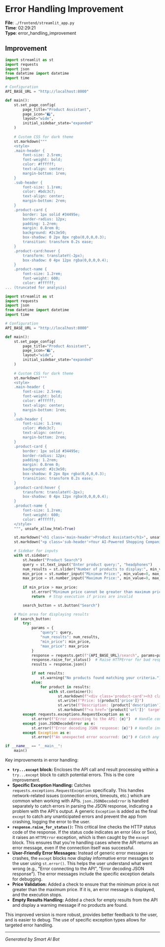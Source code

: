 # Error Handling Improvement

**File**: `./frontend/streamlit_app.py`  
**Time**: 02:29:21  
**Type**: error_handling_improvement

## Improvement

```python
import streamlit as st
import requests
import json
from datetime import datetime
import time

# Configuration
API_BASE_URL = "http://localhost:8000"

def main():
    st.set_page_config(
        page_title="Product Assistant",
        page_icon="🛍️",
        layout="wide",
        initial_sidebar_state="expanded"
    )
    
    # Custom CSS for dark theme
    st.markdown("""
    <style>
    .main-header {
        font-size: 2.5rem;
        font-weight: bold;
        color: #ffffff;
        text-align: center;
        margin-bottom: 1rem;
    }
    .sub-header {
        font-size: 1.1rem;
        color: #bdc3c7;
        text-align: center;
        margin-bottom: 2rem;
    }
    .product-card {
        border: 1px solid #34495e;
        border-radius: 12px;
        padding: 1.2rem;
        margin: 0.8rem 0;
        background: #2c3e50;
        box-shadow: 0 2px 8px rgba(0,0,0,0.3);
        transition: transform 0.2s ease;
    }
    .product-card:hover {
        transform: translateY(-2px);
        box-shadow: 0 4px 12px rgba(0,0,0,0.4);
    }
    .product-name {
        font-size: 1.2rem;
        font-weight: 600;
        color: #ffffff;
... (truncated for analysis)
```

```python
import streamlit as st
import requests
import json
from datetime import datetime
import time

# Configuration
API_BASE_URL = "http://localhost:8000"

def main():
    st.set_page_config(
        page_title="Product Assistant",
        page_icon="🛍️",
        layout="wide",
        initial_sidebar_state="expanded"
    )
    
    # Custom CSS for dark theme
    st.markdown("""
    <style>
    .main-header {
        font-size: 2.5rem;
        font-weight: bold;
        color: #ffffff;
        text-align: center;
        margin-bottom: 1rem;
    }
    .sub-header {
        font-size: 1.1rem;
        color: #bdc3c7;
        text-align: center;
        margin-bottom: 2rem;
    }
    .product-card {
        border: 1px solid #34495e;
        border-radius: 12px;
        padding: 1.2rem;
        margin: 0.8rem 0;
        background: #2c3e50;
        box-shadow: 0 2px 8px rgba(0,0,0,0.3);
        transition: transform 0.2s ease;
    }
    .product-card:hover {
        transform: translateY(-2px);
        box-shadow: 0 4px 12px rgba(0,0,0,0.4);
    }
    .product-name {
        font-size: 1.2rem;
        font-weight: 600;
        color: #ffffff;
    </style>
    """, unsafe_allow_html=True)

    st.markdown("<h1 class='main-header'>Product Assistant</h1>", unsafe_allow_html=True)
    st.markdown("<p class='sub-header'>Your AI-Powered Shopping Companion</p>", unsafe_allow_html=True)

    # Sidebar for inputs
    with st.sidebar:
        st.header("Product Search")
        query = st.text_input("Enter product query:", "headphones")
        num_results = st.slider("Number of products to display:", min_value=1, max_value=10, value=3)
        min_price = st.number_input("Minimum Price:", min_value=0, max_value=1000, value=0)
        max_price = st.number_input("Maximum Price:", min_value=0, max_value=2000, value=500)
        
        if min_price > max_price:
            st.error("Minimum price cannot be greater than maximum price.")
            return  # Stop execution if prices are invalid

        search_button = st.button("Search")

    # Main area for displaying results
    if search_button:
        try:
            params = {
                "query": query,
                "num_results": num_results,
                "min_price": min_price,
                "max_price": max_price
            }
            response = requests.get(f"{API_BASE_URL}/search", params=params)
            response.raise_for_status()  # Raise HTTPError for bad responses (4xx or 5xx)
            results = response.json()

            if not results:
                st.warning("No products found matching your criteria.")
            else:
                for product in results:
                    with st.container():
                        st.markdown(f"<div class='product-card'><h3 class='product-name'>{product['name']}</h3>", unsafe_allow_html=True)
                        st.write(f"Price: ${product['price']}")
                        st.write(f"Description: {product['description']}")
                        st.markdown(f"<a href='{product['url']}' target='_blank'>View Product</a></div>", unsafe_allow_html=True)
        except requests.exceptions.RequestException as e:
            st.error(f"Error connecting to the API: {e}")  # Handle connection errors, timeouts, etc.
        except json.JSONDecodeError as e:
            st.error(f"Error decoding JSON response: {e}") # Handle invalid JSON
        except Exception as e:
            st.error(f"An unexpected error occurred: {e}") # Catch any other errors

if __name__ == "__main__":
    main()
```

Key improvements in error handling:

* **`try...except` block:** Encloses the API call and result processing within a `try...except` block to catch potential errors.  This is the core improvement.
* **Specific Exception Handling:** Catches `requests.exceptions.RequestException` specifically. This handles network-related issues (connection errors, timeouts, etc.) which are common when working with APIs. `json.JSONDecodeError` is handled separately to catch errors in parsing the JSON response, indicating a problem with the API's output. A generic `Exception` is added as the final `except` to catch any unanticipated errors and prevent the app from crashing, logging the error to the user.
* **`response.raise_for_status()`:**  This critical line checks the HTTP status code of the response. If the status code indicates an error (4xx or 5xx), it raises an `HTTPError` exception, which is then caught by the `except` block.  This ensures that you're handling cases where the API returns an error message, even if the connection itself was successful.
* **User-Friendly Error Messages:**  Instead of generic error messages or crashes, the `except` blocks now display informative error messages to the user using `st.error()`. This helps the user understand what went wrong (e.g., "Error connecting to the API", "Error decoding JSON response").  The error messages include the specific exception details for debugging.
* **Price Validation:** Added a check to ensure that the minimum price is not greater than the maximum price. If it is, an error message is displayed, and the execution stops.
* **Empty Results Handling:** Added a check for empty results from the API and display a warning message if no products are found.

This improved version is more robust, provides better feedback to the user, and is easier to debug.  The use of specific exception types allows for targeted error handling.

---
*Generated by Smart AI Bot*
